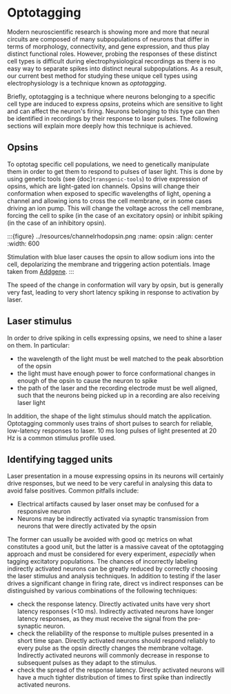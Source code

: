 # Optotagging

Modern neuroscientific research is showing more and more that neural circuits are composed of many subpopulations of neurons that differ in terms of morphology, connectivity, and gene expression, and thus play distinct functional roles. However, probing the responses of these distinct cell types is difficult during electrophysiological recordings as there is no easy way to separate spikes into distinct neural subpopulations. As a result, our current best method for studying these unique cell types using electrophysiology is a technique known as *optotagging*.

Briefly, optotagging is a technique where neurons belonging to a specific cell type are induced to express *opsins*, proteins which are sensitive to light and can affect the neuron's firing. Neurons belonging to this type can then be identified in recordings by their response to laser pulses. The following sections will explain more deeply how this technique is achieved.

## Opsins

To optotag specific cell populations, we need to genetically manipulate them in order to get them to respond to pulses of laser light. This is done by using genetic tools (see {doc}`transgenic-tools`) to drive expression of opsins, which are light-gated ion channels. Opsins will change their conformation when exposed to specific wavelengths of light, opening a channel and allowing ions to cross the cell membrane, or in some cases driving an ion pump. This will change the voltage across the cell membrane, forcing the cell to spike (in the case of an excitatory opsin) or inhibit spiking (in the case of an inhibitory opsin).

:::{figure} ../resources/channelrhodopsin.png
:name: opsin
:align: center
:width: 600

Stimulation with blue laser causes the opsin to allow sodium ions into the cell, depolarizing the membrane and triggering action potentials. Image taken from [Addgene](https://blog.addgene.org/channelrhodopsins-with-improved-light-sensitivity-for-minimally-invasive-optogenetics).
:::

The speed of the change in conformation will vary by opsin, but is generally very fast, leading to very short latency spiking in response to activation by laser.

## Laser stimulus

In order to drive spiking in cells expressing opsins, we need to shine a laser on them. In particular:
* the wavelength of the light must be well matched to the peak absorbtion of the opsin
* the light must have enough power to force conformational changes in enough of the opsin to cause the neuron to spike
* the path of the laser and the recording electrode must be well aligned, such that the neurons being picked up in a recording are also receiving laser light

In addition, the shape of the light stimulus should match the application. Optotagging commonly uses trains of short pulses to search for reliable, low-latency responses to laser. 10 ms long pulses of light presented at 20 Hz is a common stimulus profile used.

## Identifying tagged units

Laser presentation in a mouse expressing opsins in its neurons will certainly drive responses, but we need to be very careful in analysing this data to avoid false positives. Common pitfalls include:
* Electrical artifacts caused by laser onset may be confused for a responsive neuron
* Neurons may be indirectly activated via synaptic transmission from neurons that were directly activated by the opsin

The former can usually be avoided with good qc metrics on what constitutes a good unit, but the latter is a massive caveat of the optotagging approach and must be considered for every experiment, *especially* when tagging excitatory populations. The chances of incorrectly labeling indirectly activated neurons can be greatly reduced by correctly choosing the laser stimulus and analysis techniques. In addition to testing if the laser drives a significant change in firing rate, direct vs indirect responses can be distinguished by various combinations of the following techniques:
* check the response latency. Directly activated units have very short latency responses (<10 ms). Indirectly activated neurons have longer latency responses, as they must receive the signal from the pre-synaptic neuron.
* check the reliability of the response to multiple pulses presented in a short time span. Directly activated neurons should respond reliably to every pulse as the opsin directly changes the membrane voltage. Indirectly activated neurons will commonly decrease in response to subsequent pulses as they adapt to the stimulus.
* check the spread of the response latency. Directly activated neurons will have a much tighter distribution of times to first spike than indirectly activated neurons.
